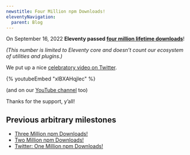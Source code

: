 ```yaml
---
newstitle: Four Million npm Downloads!
eleventyNavigation:
  parent: Blog
---
```

On September 16, 2022 **Eleventy passed [four million lifetime downloads](https://npm-stat.com/charts.html?package=@11ty/eleventy&from=2018-01-01&to=2022-09-16)**!

_(This number is limited to Eleventy core and doesn’t count our ecosystem of utilities and plugins.)_

We put up a nice [celebratory video on Twitter](https://twitter.com/eleven_ty/status/1575886929916108800).

{% youtubeEmbed "xlBXAHqjlec" %}

(and on our [YouTube channel](https://www.youtube.com/watch?v=xlBXAHqjlec) too)

Thanks for the support, y’all!

## Previous arbitrary milestones

* [Three Million npm Downloads!](/blog/three-million/)
* [Two Million npm Downloads!](/blog/2million/)
* [Twitter: One Million npm Downloads!](https://twitter.com/eleven_ty/status/1338210611797389312)